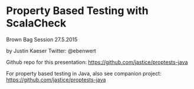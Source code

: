 
Property Based Testing with ScalaCheck
======================================

Brown Bag Session 27.5.2015

by Justin Kaeser
Twitter: @ebenwert


Github repo for this presentation:
https://github.com/jastice/proptests-java

For property based testing in Java, also see companion project:
https://github.com/jastice/proptests-java